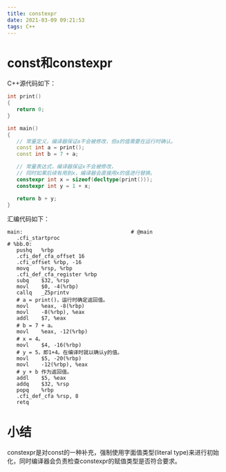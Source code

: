 ```yaml
---
title: constexpr
date: 2021-03-09 09:21:53
tags: C++
---
```


# const和constexpr

 C++源代码如下：

 ```C++
int print()
{
    return 0;
}

int main()
{
    // 常量定义，编译器保证a不会被修改，但a的值需要在运行时确认。
    const int a = print();
    const int b = 7 + a;

    // 常量表达式，编译器保证x不会被修改，
    // 同时如果后续有用到x，编译器会直接用x的值进行替换。
    constexpr int x = sizeof(decltype(print()));
    constexpr int y = 1 + x;

    return b + y;
}
 ```

 汇编代码如下：
 
 ```ASM
main:                                   # @main
	.cfi_startproc
# %bb.0:
	pushq	%rbp
	.cfi_def_cfa_offset 16
	.cfi_offset %rbp, -16
	movq	%rsp, %rbp
	.cfi_def_cfa_register %rbp
	subq	$32, %rsp
	movl	$0, -4(%rbp)
	callq	_Z5printv
	# a = print()，运行时确定返回值。
	movl	%eax, -8(%rbp)
	movl	-8(%rbp), %eax
	addl	$7, %eax
	# b = 7 + a。
	movl	%eax, -12(%rbp)
	# x = 4。
	movl	$4, -16(%rbp)
	# y = 5，即1+4。在编译时就以确认y的值。
	movl	$5, -20(%rbp)
	movl	-12(%rbp), %eax
	# y + b 作为返回值。
	addl	$5, %eax
	addq	$32, %rsp
	popq	%rbp
	.cfi_def_cfa %rsp, 8
	retq
 ```

 # 小结

constexpr是对const的一种补充，强制使用字面值类型(literal type)来进行初始化，同时编译器会负责检查constexpr的赋值类型是否符合要求。
